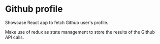 # Github profile

Showcase React app to fetch Github user's profile.

Make use of redux as state management to store the results of the Github API calls.